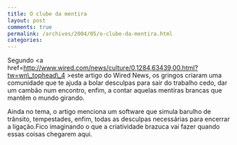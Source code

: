 ```yaml
---
title: O clube da mentira
layout: post
comments: true
permalink: /archives/2004/05/o-clube-da-mentira.html
categories:
---
```

Segundo <a href=http://www.wired.com/news/culture/0,1284,63439,00.html?tw=wn\_tophead\_4 >este artigo</a> do Wired News, os gringos criaram uma comunidade que te ajuda a bolar desculpas para sair do trabalho cedo, dar um cambão num encontro, enfim, a contar aquelas mentiras brancas que mantêm o mundo girando.

Ainda no tema, o artigo menciona um software que simula barulho de trânsito, tempestades, enfim, todas as desculpas necessárias para encerrar a ligação.Fico imaginando o que a criatividade brazuca vai fazer quando essas coisas chegarem aqui.